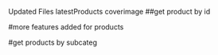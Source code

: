 Updated Files
latestProducts 
coverimage
##get product by id


#more features added for products


#get products by subcateg

